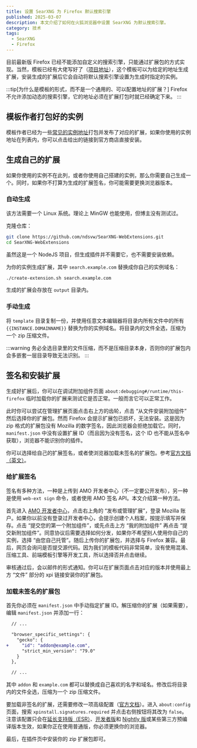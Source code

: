 ```yaml
---
title: 设置 SearXNG 为 Firefox 默认搜索引擎
published: 2025-03-07
description: 本文介绍了如何在火狐浏览器中设置 SearXNG 为默认搜索引擎。
category: 技术
tags:
  - SearXNG
  - Firefox
---
```


目前最新版 Firefox 已经不能添加自定义的搜索引擎，只能通过扩展包的方式实现。当然，模板已经有大佬写好了（[项目地址](https://github.com/ndsvw/SearXNG-WebExtensions)），这个模板可以为给定的地址生成扩展，安装生成的扩展后它会自动将默认搜索引擎设置为生成时指定的实例。

:::tip[为什么是模板的形式，而不是一个通用的、可以配置地址的扩展？]
Firefox 不允许添加动态的搜索引擎，它的地址必须在扩展打包时就已经确定下来。
:::

## 模板作者打包好的实例

模板作者已经为一些[常见的实例地址](https://github.com/ndsvw/SearXNG-WebExtensions#for-which-instances-do-extensions-exist)打包并发布了对应的扩展，如果你使用的实例地址在列表内，你可以点击给出的链接到官方商店直接安装。

## 生成自己的扩展

如果你使用的实例不在此列，或者你使用自己搭建的实例，那么你需要自己生成一个。同时，如果你不打算为生成的扩展签名，你可能需要更换浏览器版本。

### 自动生成

该方法需要一个 Linux 系统。理论上 MinGW 也能使用，但博主没有测试过。

克隆仓库：

```sh
git clone https://github.com/ndsvw/SearXNG-WebExtensions.git
cd SearXNG-WebExtensions
```

虽然这是一个 NodeJS 项目，但生成插件并不需要它，也不需要安装依赖。

为你的实例生成扩展，其中 `search.example.com` 替换成你自己的实例域名：

```sh
./create-extension.sh search.example.com
```

生成的扩展会存放在 `output` 目录内。

### 手动生成

将 `template` 目录复制一份，并使用任意文本编辑器将目录内所有文件中的所有 `{{INSTANCE.DOMAINNAME}}` 替换为你的实例域名。将目录内的文件全选，压缩为一个 zip 压缩文件。

:::warning
务必全选目录里的文件压缩，而不是压缩目录本身，否则你的扩展包内会多嵌套一层目录导致无法识别。
:::

## 签名和安装扩展

生成好扩展后，你可以在调试附加组件页面 `about:debugging#/runtime/this-firefox` 临时加载你的扩展来测试它是否正常。一般而言它可以正常工作。

此时你可以尝试在管理扩展页面点击右上方的齿轮，点击 “从文件安装附加组件” 然后选择你的扩展包。然而 Firefox 会提示扩展包已损坏，无法安装。这是因为 zip 格式的扩展包没有 Mozilla 的数字签名，因此浏览器会拒绝加载它。同时，`manifest.json` 中没有设置扩展 ID（而且因为没有签名，这个 ID 也不能从签名中获取），浏览器不能识别你的插件。

你可以选择给自己的扩展签名，或者使浏览器加载未签名的扩展包。参考[官方文档（英文）](https://extensionworkshop.com/documentation/publish/signing-and-distribution-overview/)。

### 给扩展签名

签名有多种方法，一种是上传到 AMO 开发者中心（不一定要公开发布），另一种是使用 `web-ext sign` 命令，或者使用 AMO 签名 API。本文介绍第一种方法。

首先进入 [AMO 开发者中心](https://addons.mozilla.org/developers/)，点击右上角的 “发布或管理扩展”，登录 Mozilla 账户。如果你以前没有登录过开发者中心，会提示创建个人档案，按提示填写并保存。点击 “提交您的第一个附加组件”，或先点击上方 “我的附加组件” 再点击 “提交新附加组件”。同意协议后需要选择如何分发，如果你不希望别人使用你自己的实例，选择 “由您自己托管”。随后上传你的扩展包，并选择与 Firefox 兼容。最后，网页会询问是否提交源代码。因为我们的模板代码非常简单，没有使用混淆、压缩工具、前端模板引擎等开发工具，所以选择否并点击继续。

审核通过后，会以邮件的形式通知。你可以在扩展页面点击对应的版本并使用最上方 “文件” 部分的 xpi 链接安装你的扩展包。

### 加载未签名的扩展包

首先你必须在 `manifest.json` 中手动指定扩展 ID。解压缩你的扩展（如果需要），编辑 `manifest.json` 并添加一行：

```diff
  // ...

  "browser_specific_settings": {
    "gecko": {
+     "id": "addon@example.com",
      "strict_min_version": "79.0"
    }
  },

  // ...
```

其中 `addon` 和 `example.com` 都可以替换成自己喜欢的名字和域名。修改后将目录内的文件全选，压缩为一个 zip 压缩文件。

要加载非签名的扩展，还需要修改一项高级配置（[官方文档](https://support.mozilla.org/zh-CN/kb/add-ons-signing-firefox#w_ru-he-cai-neng-shi-yong-fei-qian-ming-de-fu-jia-zu-jian-gao-ji-yong-hu)）。进入 `about:config` 页面，搜索 `xpinstall.signatures.required` 并点击右侧按钮将其改为 `false`。注意该配置只会在[延长支持版（ESR）](https://www.mozilla.org/firefox/organizations/)、[开发者版](https://www.mozilla.org/firefox/developer/)和 [Nightly 版](https://nightly.mozilla.org/)或某些第三方预编译版本生效，如果你正在使用普通版，你必须更换你的浏览器。

最后，在插件页中安装你的 zip 扩展包即可。
